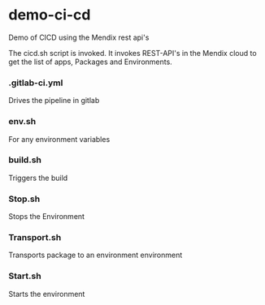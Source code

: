 # demo-ci-cd

Demo of CICD using the Mendix rest api's


The cicd.sh script is invoked.
It invokes REST-API's in the Mendix cloud to get the list of apps, Packages and Environments.


### .gitlab-ci.yml
Drives the pipeline in gitlab

### env.sh
For any environment variables

### build.sh
Triggers the build

### Stop.sh
Stops the Environment

### Transport.sh
Transports package to an environment environment

### Start.sh
Starts the environment
